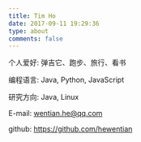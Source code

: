```yaml
---
title: Tim Ho
date: 2017-09-11 19:29:36
type: about
comments: false
---
```

个人爱好: 弹吉它、跑步、旅行、看书

编程语言: Java, Python, JavaScript

研究方向: Java, Linux

E-mail: wentian.he@qq.com

github: https://github.com/hewentian
